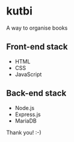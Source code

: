 # kutbi

A way to organise books

## Front-end stack

- HTML
- CSS
- JavaScript

## Back-end stack

- Node.js
- Express.js
- MariaDB

Thank you! :-)
